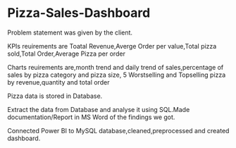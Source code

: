 # Pizza-Sales-Dashboard

Problem statement was given by the client.

KPIs reuirements are Toatal Revenue,Averge Order per value,Total pizza sold,Total Order,Average Pizza per order

Charts reuirements are,month trend and daily trend of sales,percentage of sales by pizza category and pizza size, 5 Worstselling and Topselling pizza by revenue,quantity and total order

Pizza data is stored in  Database.

Extract the data from Database and analyse it using SQL.Made documentation/Report in MS Word of the findings we got.

Connected Power BI to MySQL database,cleaned,preprocessed and created dashboard.


